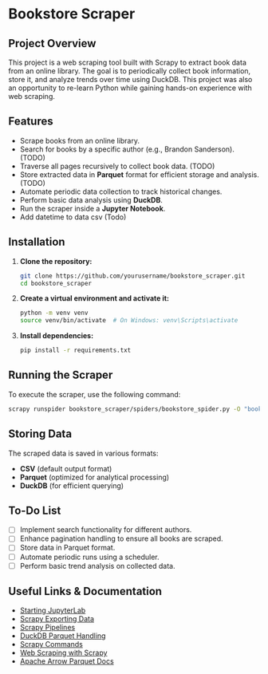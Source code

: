 # Bookstore Scraper

## Project Overview

This project is a web scraping tool built with Scrapy to extract book data from an online library. The goal is to periodically collect book information, store it, and analyze trends over time using DuckDB. This project was also an opportunity to re-learn Python while gaining hands-on experience with web scraping.

## Features

- Scrape books from an online library.
- Search for books by a specific author (e.g., Brandon Sanderson). (TODO)
- Traverse all pages recursively to collect book data. (TODO)
- Store extracted data in **Parquet** format for efficient storage and analysis. (TODO)
- Automate periodic data collection to track historical changes.
- Perform basic data analysis using **DuckDB**.
- Run the scraper inside a **Jupyter Notebook**.
- Add datetime to data csv (Todo)

## Installation

1. **Clone the repository:**
   ```sh
   git clone https://github.com/yourusername/bookstore_scraper.git
   cd bookstore_scraper
   ```
2. **Create a virtual environment and activate it:**
   ```sh
   python -m venv venv
   source venv/bin/activate  # On Windows: venv\Scripts\activate
   ```
3. **Install dependencies:**
   ```sh
   pip install -r requirements.txt
   ```

## Running the Scraper

To execute the scraper, use the following command:
```sh
scrapy runspider bookstore_scraper/spiders/bookstore_spider.py -O "books_%(time)s.csv"
```

## Storing Data

The scraped data is saved in various formats:
- **CSV** (default output format)
- **Parquet** (optimized for analytical processing)
- **DuckDB** (for efficient querying)

## To-Do List

- [ ] Implement search functionality for different authors.
- [ ] Enhance pagination handling to ensure all books are scraped.
- [ ] Store data in Parquet format.
- [ ] Automate periodic runs using a scheduler.
- [ ] Perform basic trend analysis on collected data.

## Useful Links & Documentation

- [Starting JupyterLab](https://jupyterlab.readthedocs.io/en/stable/getting_started/starting.html)
- [Scrapy Exporting Data](https://docs.scrapy.org/en/latest/topics/feed-exports.html)
- [Scrapy Pipelines](https://docs.scrapy.org/en/latest/topics/item-pipeline.html)
- [DuckDB Parquet Handling](https://duckdb.org/docs/stable/data/parquet/overview)
- [Scrapy Commands](https://docs.scrapy.org/en/latest/topics/commands.html)
- [Web Scraping with Scrapy](https://www.dataquest.io/blog/web-scraping-with-scrapy/)
- [Apache Arrow Parquet Docs](https://arrow.apache.org/docs/python/parquet.html)
